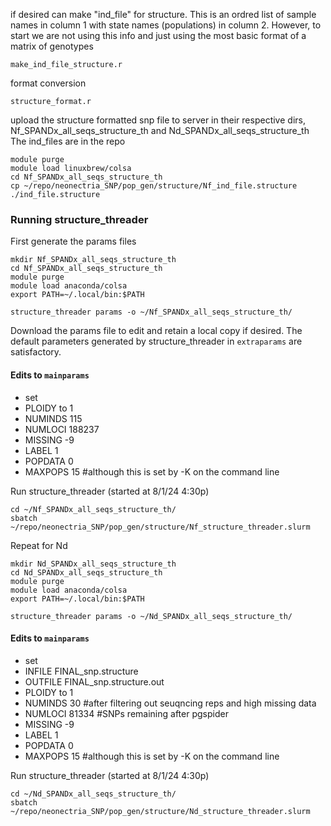 if desired can make "ind_file" for structure. This is an ordred list of sample names in column 1 with state names (populations) in column 2.
 However, to start we are not using this info and just using the most basic format of a matrix of genotypes
```
make_ind_file_structure.r
```
format conversion
```
structure_format.r
```
upload the structure formatted snp file to server in their respective dirs, Nf_SPANDx_all_seqs_structure_th and Nd_SPANDx_all_seqs_structure_th
 The ind_files are in the repo
```
module purge
module load linuxbrew/colsa
cd Nf_SPANDx_all_seqs_structure_th
cp ~/repo/neonectria_SNP/pop_gen/structure/Nf_ind_file.structure ./ind_file.structure
```

### Running structure_threader
First generate the params files
```
mkdir Nf_SPANDx_all_seqs_structure_th
cd Nf_SPANDx_all_seqs_structure_th
module purge
module load anaconda/colsa
export PATH=~/.local/bin:$PATH

structure_threader params -o ~/Nf_SPANDx_all_seqs_structure_th/
```
Download the params file to edit and retain a local copy if desired. The default parameters generated by structure_threader in `extraparams` are satisfactory.
#### Edits to `mainparams`
- set
- PLOIDY to 1
- NUMINDS 115 
- NUMLOCI 188237 
- MISSING -9
- LABEL 1
- POPDATA 0
- MAXPOPS 15 #although this is set by -K on the command line

Run structure_threader (started at 8/1/24 4:30p)
```
cd ~/Nf_SPANDx_all_seqs_structure_th/
sbatch ~/repo/neonectria_SNP/pop_gen/structure/Nf_structure_threader.slurm 
```

Repeat for Nd
```
mkdir Nd_SPANDx_all_seqs_structure_th
cd Nd_SPANDx_all_seqs_structure_th
module purge
module load anaconda/colsa
export PATH=~/.local/bin:$PATH

structure_threader params -o ~/Nd_SPANDx_all_seqs_structure_th/
```
#### Edits to `mainparams`
- set
- INFILE FINAL_snp.structure
- OUTFILE  FINAL_snp.structure.out
- PLOIDY to 1
- NUMINDS 30 #after filtering out seuqncing reps and high missing data
- NUMLOCI 81334 #SNPs remaining after pgspider
- MISSING -9
- LABEL 1
- POPDATA 0
- MAXPOPS 15 #although this is set by -K on the command line

Run structure_threader (started at 8/1/24 4:30p)
```
cd ~/Nd_SPANDx_all_seqs_structure_th/
sbatch ~/repo/neonectria_SNP/pop_gen/structure/Nd_structure_threader.slurm 
```

